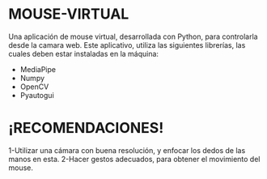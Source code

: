 # MOUSE-VIRTUAL
Una aplicación de mouse virtual, desarrollada con Python, para controlarla desde la camara web.
Este aplicativo, utiliza las siguientes librerías, las cuales deben estar instaladas en la máquina:

- MediaPipe
- Numpy
- OpenCV
- Pyautogui

# ¡RECOMENDACIONES!

1-Utilizar una cámara con buena resolución, y enfocar los dedos de las manos en esta.
2-Hacer gestos adecuados, para obtener el movimiento del mouse.
